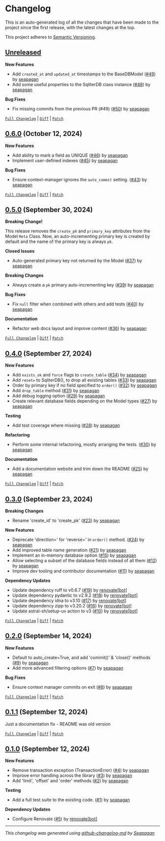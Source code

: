 # Changelog

This is an auto-generated log of all the changes that have been made to the
project since the first release, with the latest changes at the top.

This project adheres to [Semantic Versioning](https://semver.org/spec/v2.0.0.html).


## [Unreleased](https://github.com/seapagan/sqliter-py/tree/HEAD)

**New Features**

- Add `created_at` and `updated_at` timestamps to the BaseDBModel ([#49](https://github.com/seapagan/sqliter-py/pull/49)) by [seapagan](https://github.com/seapagan)
- Add some useful properties to the SqliterDB class instance ([#48](https://github.com/seapagan/sqliter-py/pull/48)) by [seapagan](https://github.com/seapagan)

**Bug Fixes**

- Fix missing commits from the previous PR (#49) ([#50](https://github.com/seapagan/sqliter-py/pull/50)) by [seapagan](https://github.com/seapagan)

[`Full Changelog`](https://github.com/seapagan/sqliter-py/compare/0.6.0...HEAD) | [`Diff`](https://github.com/seapagan/sqliter-py/compare/0.6.0...HEAD.diff) | [`Patch`](https://github.com/seapagan/sqliter-py/compare/0.6.0...HEAD.patch)

## [0.6.0](https://github.com/seapagan/sqliter-py/releases/tag/0.6.0) (October 12, 2024)

**New Features**

- Add ability to mark a field as UNIQUE ([#46](https://github.com/seapagan/sqliter-py/pull/46)) by [seapagan](https://github.com/seapagan)
- Implement user-defined indexes ([#45](https://github.com/seapagan/sqliter-py/pull/45)) by [seapagan](https://github.com/seapagan)

**Bug Fixes**

- Ensure context-manager ignores the `auto_commit` setting. ([#43](https://github.com/seapagan/sqliter-py/pull/43)) by [seapagan](https://github.com/seapagan)

[`Full Changelog`](https://github.com/seapagan/sqliter-py/compare/0.5.0...0.6.0) | [`Diff`](https://github.com/seapagan/sqliter-py/compare/0.5.0...0.6.0.diff) | [`Patch`](https://github.com/seapagan/sqliter-py/compare/0.5.0...0.6.0.patch)

## [0.5.0](https://github.com/seapagan/sqliter-py/releases/tag/0.5.0) (September 30, 2024)

**Breaking Change!**

This release removes the `create_pk` and `primary_key` attributes from the Model
`Meta` Class. Now, an auto-incrementing primary key is created by default and
the name of the primary key is always `pk`.

**Closed Issues**

- Auto-generated primary key not returned by the Model ([#37](https://github.com/seapagan/sqliter-py/issues/37)) by [seapagan](https://github.com/seapagan)

**Breaking Changes**

- Always create a `pk` primary auto-incrementing key ([#39](https://github.com/seapagan/sqliter-py/pull/39)) by [seapagan](https://github.com/seapagan)

**Bug Fixes**

- Fix `null` filter when combined with others and add tests ([#40](https://github.com/seapagan/sqliter-py/pull/40)) by [seapagan](https://github.com/seapagan)

**Documentation**

- Refactor web docs layout and improve content ([#36](https://github.com/seapagan/sqliter-py/pull/36)) by [seapagan](https://github.com/seapagan)

[`Full Changelog`](https://github.com/seapagan/sqliter-py/compare/0.4.0...0.5.0) | [`Diff`](https://github.com/seapagan/sqliter-py/compare/0.4.0...0.5.0.diff) | [`Patch`](https://github.com/seapagan/sqliter-py/compare/0.4.0...0.5.0.patch)

## [0.4.0](https://github.com/seapagan/sqliter-py/releases/tag/0.4.0) (September 27, 2024)

**New Features**

- Add `exists_ok` and `force` flags to `create_table` ([#34](https://github.com/seapagan/sqliter-py/pull/34)) by [seapagan](https://github.com/seapagan)
- Add `reset=` to SqliterDB(), to drop all existing tables ([#33](https://github.com/seapagan/sqliter-py/pull/33)) by [seapagan](https://github.com/seapagan)
- Order by primary key if no field specified to `order()` ([#32](https://github.com/seapagan/sqliter-py/pull/32)) by [seapagan](https://github.com/seapagan)
- Add `drop_table` method ([#31](https://github.com/seapagan/sqliter-py/pull/31)) by [seapagan](https://github.com/seapagan)
- Add debug logging option ([#29](https://github.com/seapagan/sqliter-py/pull/29)) by [seapagan](https://github.com/seapagan)
- Create relevant database fields depending on the Model types ([#27](https://github.com/seapagan/sqliter-py/pull/27)) by [seapagan](https://github.com/seapagan)

**Testing**

- Add test coverage where missing ([#28](https://github.com/seapagan/sqliter-py/pull/28)) by [seapagan](https://github.com/seapagan)

**Refactoring**

- Perform some internal refactoring, mostly arranging the tests. ([#30](https://github.com/seapagan/sqliter-py/pull/30)) by [seapagan](https://github.com/seapagan)

**Documentation**

- Add a documentation website and trim down the README ([#25](https://github.com/seapagan/sqliter-py/pull/25)) by [seapagan](https://github.com/seapagan)

[`Full Changelog`](https://github.com/seapagan/sqliter-py/compare/0.3.0...0.4.0) | [`Diff`](https://github.com/seapagan/sqliter-py/compare/0.3.0...0.4.0.diff) | [`Patch`](https://github.com/seapagan/sqliter-py/compare/0.3.0...0.4.0.patch)

## [0.3.0](https://github.com/seapagan/sqliter-py/releases/tag/0.3.0) (September 23, 2024)

**Breaking Changes**

- Rename 'create_id' to 'create_pk' ([#23](https://github.com/seapagan/sqliter-py/pull/23)) by [seapagan](https://github.com/seapagan)

**New Features**

- Deprecate 'direction=' for 'reverse=' in `order()` method. ([#24](https://github.com/seapagan/sqliter-py/pull/24)) by [seapagan](https://github.com/seapagan)
- Add improved table name generation ([#21](https://github.com/seapagan/sqliter-py/pull/21)) by [seapagan](https://github.com/seapagan)
- Implement an in-memory database option ([#15](https://github.com/seapagan/sqliter-py/pull/15)) by [seapagan](https://github.com/seapagan)
- Allow selecting a subset of the database fields instead of all them ([#12](https://github.com/seapagan/sqliter-py/pull/12)) by [seapagan](https://github.com/seapagan)
- Improve dev tooling and contributor documentation ([#11](https://github.com/seapagan/sqliter-py/pull/11)) by [seapagan](https://github.com/seapagan)

**Dependency Updates**

- Update dependency ruff to v0.6.7 ([#19](https://github.com/seapagan/sqliter-py/pull/19)) by [renovate[bot]](https://github.com/apps/renovate)
- Update dependency pydantic to v2.9.2 ([#18](https://github.com/seapagan/sqliter-py/pull/18)) by [renovate[bot]](https://github.com/apps/renovate)
- Update dependency idna to v3.10 ([#17](https://github.com/seapagan/sqliter-py/pull/17)) by [renovate[bot]](https://github.com/apps/renovate)
- Update dependency zipp to v3.20.2 ([#16](https://github.com/seapagan/sqliter-py/pull/16)) by [renovate[bot]](https://github.com/apps/renovate)
- Update astral-sh/setup-uv action to v3 ([#10](https://github.com/seapagan/sqliter-py/pull/10)) by [renovate[bot]](https://github.com/apps/renovate)

[`Full Changelog`](https://github.com/seapagan/sqliter-py/compare/0.2.0...0.3.0) | [`Diff`](https://github.com/seapagan/sqliter-py/compare/0.2.0...0.3.0.diff) | [`Patch`](https://github.com/seapagan/sqliter-py/compare/0.2.0...0.3.0.patch)

## [0.2.0](https://github.com/seapagan/sqliter-py/releases/tag/0.2.0) (September 14, 2024)

**New Features**

- Default to auto_create=True, and add 'commit()' & 'close()' methods ([#9](https://github.com/seapagan/sqliter-py/pull/9)) by [seapagan](https://github.com/seapagan)
- Add more advanced filtering options ([#7](https://github.com/seapagan/sqliter-py/pull/7)) by [seapagan](https://github.com/seapagan)

**Bug Fixes**

- Ensure context manager commits on exit ([#8](https://github.com/seapagan/sqliter-py/pull/8)) by [seapagan](https://github.com/seapagan)

[`Full Changelog`](https://github.com/seapagan/sqliter-py/compare/0.1.1...0.2.0) | [`Diff`](https://github.com/seapagan/sqliter-py/compare/0.1.1...0.2.0.diff) | [`Patch`](https://github.com/seapagan/sqliter-py/compare/0.1.1...0.2.0.patch)

## [0.1.1](https://github.com/seapagan/sqliter-py/releases/tag/0.1.1) (September 12, 2024)

Just a documentation fix - README was old version
[`Full Changelog`](https://github.com/seapagan/sqliter-py/compare/0.1.0...0.1.1) | [`Diff`](https://github.com/seapagan/sqliter-py/compare/0.1.0...0.1.1.diff) | [`Patch`](https://github.com/seapagan/sqliter-py/compare/0.1.0...0.1.1.patch)

## [0.1.0](https://github.com/seapagan/sqliter-py/releases/tag/0.1.0) (September 12, 2024)

**New Features**

- Remove transaction exception (TransactionError) ([#4](https://github.com/seapagan/sqliter-py/pull/4)) by [seapagan](https://github.com/seapagan)
- Improve error handling across the library ([#3](https://github.com/seapagan/sqliter-py/pull/3)) by [seapagan](https://github.com/seapagan)
- Add 'limit', 'offset' and 'order' methods ([#2](https://github.com/seapagan/sqliter-py/pull/2)) by [seapagan](https://github.com/seapagan)

**Testing**

- Add a full test suite to the existing code. ([#1](https://github.com/seapagan/sqliter-py/pull/1)) by [seapagan](https://github.com/seapagan)

**Dependency Updates**

- Configure Renovate ([#5](https://github.com/seapagan/sqliter-py/pull/5)) by [renovate[bot]](https://github.com/apps/renovate)

---
*This changelog was generated using [github-changelog-md](http://changelog.seapagan.net/) by [Seapagan](https://github.com/seapagan)*
